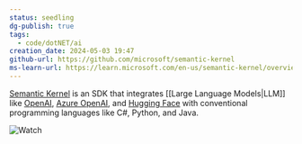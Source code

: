 ```yaml
---
status: seedling
dg-publish: true
tags:
  - code/dotNET/ai
creation_date: 2024-05-03 19:47
github-url: https://github.com/microsoft/semantic-kernel
ms-learn-url: https://learn.microsoft.com/en-us/semantic-kernel/overview/
---
```


[Semantic Kernel](https://learn.microsoft.com/en-us/semantic-kernel/overview/) is an SDK that integrates [[Large Language Models|LLM]]  like [OpenAI](https://platform.openai.com/docs/introduction), [Azure OpenAI](https://azure.microsoft.com/en-us/products/ai-services/openai-service), and [Hugging Face](https://huggingface.co/) with conventional programming languages like C#, Python, and Java.

![Watch](https://www.youtube.com/watch?v=WlFz5olN3V8&list=PL20mfA9efrmMmLEy1fhFDvB_OmUpNUFqB)
